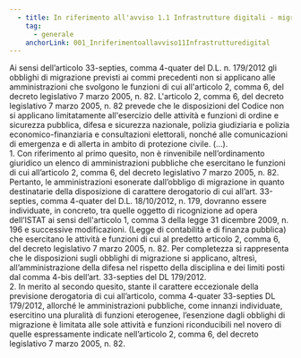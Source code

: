 ```yaml
---
  - title: In riferimento all'avviso 1.1 Infrastrutture digitali - migrazione PSN - PAC Pilota, esiste una lista cogente di PA che possano richiedere l’esenzione di cui al comma 4-quater dell’articolo 33-septies DL 179/2012? Tale esenzione deve considerarsi "totale" a tutte le funzioni svolte dall'amministrazione o può altresì considerarsi relativa limitatamente alle singole funzioni richiamate all'articolo 2, comma 6, del decreto legislativo 7 marzo 2005, n. 82?
    tag:
      - generale
    anchorLink: 001_Inriferimentoallavviso11Infrastrutturedigital
---
```


Ai sensi dell’articolo 33-septies, comma 4-quater del D.L. n. 179/2012 gli obblighi di migrazione previsti ai commi precedenti non si applicano alle amministrazioni che svolgono le funzioni di cui all'articolo 2, comma 6, del decreto legislativo 7 marzo 2005, n. 82. L'articolo 2, comma 6, del decreto legislativo 7 marzo 2005, n. 82 prevede che le disposizioni del Codice non si applicano limitatamente all'esercizio delle attività e funzioni di ordine e sicurezza pubblica, difesa e sicurezza nazionale, polizia giudiziaria e polizia economico-finanziaria e consultazioni elettorali, nonché alle comunicazioni di emergenza e di allerta in ambito di protezione civile. (…). <br> 1. Con riferimento al primo quesito, non è rinvenibile nell’ordinamento giuridico un elenco di amministrazioni pubbliche che esercitano le funzioni di cui all’articolo 2, comma 6, del decreto legislativo 7 marzo 2005, n. 82. Pertanto, le amministrazioni esonerate dall’obbligo di migrazione in quanto destinatarie della disposizione di carattere derogatorio di cui all’art. 33-septies, comma 4-quater del D.L. 18/10/2012, n. 179, dovranno essere individuate, in concreto, tra quelle oggetto di ricognizione ad opera dell’ISTAT ai sensi dell'articolo 1, comma 3 della legge 31 dicembre 2009, n. 196 e successive modificazioni. (Legge di contabilità e di finanza pubblica) che esercitano le attività e funzioni di cui al predetto articolo 2, comma 6, del decreto legislativo 7 marzo 2005, n. 82. Per completezza si rappresenta che le disposizioni sugli obblighi di migrazione si applicano, altresì, all’amministrazione della difesa nel rispetto della disciplina e dei limiti posti dal comma 4-bis dell’art. 33-septies del DL 179/2012. <br> 2. In merito al secondo quesito, stante il carattere eccezionale della previsione derogatoria di cui all’articolo, comma 4-quater 33-septies DL 179/2012, allorché le amministrazioni pubbliche, come innanzi individuate, esercitino una pluralità di funzioni eterogenee, l’esenzione dagli obblighi di migrazione è limitata alle sole attività e funzioni riconducibili nel novero di quelle espressamente indicate nell’articolo 2, comma 6, del decreto legislativo 7 marzo 2005, n. 82.
